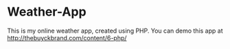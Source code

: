 # Weather-App
This is my online weather app, created using PHP.
You can demo this app at http://thebuyckbrand.com/content/6-php/
